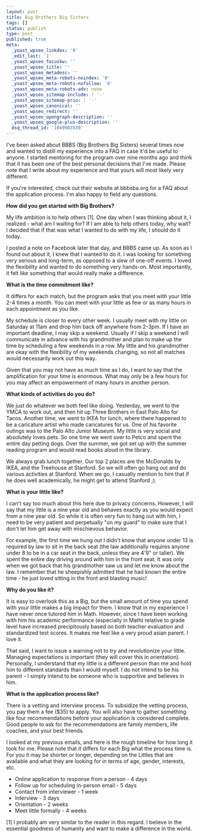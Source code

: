 ```yaml
---
layout: post
title: Big Brothers Big Sisters
tags: []
status: publish
type: post
published: true
meta:
  _yoast_wpseo_linkdex: '0'
  _edit_last: '1'
  _yoast_wpseo_focuskw: ''
  _yoast_wpseo_title: ''
  _yoast_wpseo_metadesc: ''
  _yoast_wpseo_meta-robots-noindex: '0'
  _yoast_wpseo_meta-robots-nofollow: '0'
  _yoast_wpseo_meta-robots-adv: none
  _yoast_wpseo_sitemap-include: ! '-'
  _yoast_wpseo_sitemap-prio: ! '-'
  _yoast_wpseo_canonical: ''
  _yoast_wpseo_redirect: ''
  _yoast_wpseo_opengraph-description: ''
  _yoast_wpseo_google-plus-description: ''
  dsq_thread_id: '1049903559'
---
```

I've been asked about BBBS (Big Brothers Big Sisters) several times now and wanted to distill my experience into a FAQ in case it'd be useful to anyone. I started mentoring for the program over nine months ago and think that it has been one of the best personal decisions that I've made. Please note that I write about my experience and that yours will most likely very different.

If you're interested, check out their website at bbbsba.org for a FAQ about the application process. I'm also happy to field any questions.

<strong>How did you get started with Big Brothers?</strong>

My life ambition is to help others [1]. One day when I was thinking about it, I realized - what am I waiting for? If I am able to help others today, why wait? I decided that if that was what I wanted to do with my life, I should do it today.

I posted a note on Facebook later that day, and BBBS came up. As soon as I found out about it, I knew that I wanted to do it. I was looking for something very serious and long-term, as opposed to a slew of one-off events. I loved the flexibility and wanted to do something very hands-on. Most importantly, it felt like something that would really make a difference.

<strong>What is the time commitment like?</strong>

It differs for each match, but the program asks that you meet with your little 2-4 times a month. You can meet with your little as few or as many hours in each appointment as you like.

My schedule is closer to every other week. I usually meet with my little on Saturday at 11am and drop him back off anywhere from 2-3pm. If I have an important deadline, I may skip a weekend. Usually if I skip a weekend I will communicate in advance with his grandmother and plan to make up the time by scheduling a few weekends in a row. My little and his grandmother are okay with the flexibility of my weekends changing, so not all matches would necessarily work out this way.

Given that you may not have as much time as I do, I want to say that the amplification for your time is enormous. What may only be a few hours for you may affect an empowerment of many hours in another person.

<strong>What kinds of activities do you do?</strong>

We just do whatever we both feel like doing. Yesterday, we went to the YMCA to work out, and then hit up Three Brothers in East Palo Alto for Tacos. Another time, we went to IKEA for lunch, where there happened to be a caricature artist who made caricatures for us. One of his favorite outings was to the Palo Alto Junior Museum. My little is very social and absolutely loves pets. So one time we went over to Petco and spent the entire day petting dogs. Over the summer, we got set up with the summer reading program and would read books aloud in the library.

We always grab lunch together. Our top 2 places are the McDonalds by IKEA, and the Treehouse at Stanford. So we will often go hang out and do various activities at Stanford. When we go, I casually mention to him that if he does well academically, he might get to attend Stanford ;).

<strong>What is your little like?</strong>

I can't say too much about this here due to privacy concerns. However, I will say that my little is a nine year old and behaves exactly as you would expect from a nine year old. So while it is often very fun to hang out with him, I need to be very patient and perpetually "on my guard" to make sure that I don't let him get away with mischievous behavior.

For example, the first time we hung out I didn't know that anyone under 13 is required by law to sit in the back seat (the law additionally requires anyone under 8 to be in a car seat in the back, unless they are 4'9" or taller). We spent the entire day driving around with him in the front seat. It was only when we got back that his grandmother saw us and let me know about the law. I remember that he sheepishly admitted that he had known the entire time - he just loved sitting in the front and blasting music!

<strong>Why do you like it?</strong>

It is easy to overlook this as a Big, but the small amount of time you spend with your little makes a big impact for them. I know that in my experience I have never once tutored him in Math. However, since I have been working with him his academic performance (especially in Math) relative to grade level have increased precipitously based on both teacher evaluation and standardized test scores. It makes me feel like a very proud asian parent. I love it.

That said, I want to issue a warning not to try and revolutionize your little. Managing expectations is important (they will cover this in orientation). Personally, I understand that my little is a different person than me and hold him to different standards than I would myself. I do not intend to be his parent   - I simply intend to be someone who is supportive and believes in him.

<strong>What is the application process like?</strong>

There is a vetting and interview process. To subsidize the vetting process, you pay them a fee ($35) to apply. You will also have to gather something like four recommendations before your application is considered complete. Good people to ask for the recommendations are family members, life coaches, and your best friends.

I looked at my previous emails, and here is the rough timeline for how long it took for me. Please note that it differs for each Big what the process time is. For you it may be shorter or longer, depending on the Littles that are available and what they are looking for in terms of age, gender, interests, etc.

* Online application to response from a person - 4 days
* Follow up for scheduling in-person email - 5 days
* Contact from interviewer - 1 week
* Interview - 3 days
* Orientation - 2 weeks
* Meet little formally - 4 weeks

[1] I probably am very similar to the reader in this regard. I believe in the essential goodness of humanity and want to make a difference in the world.
